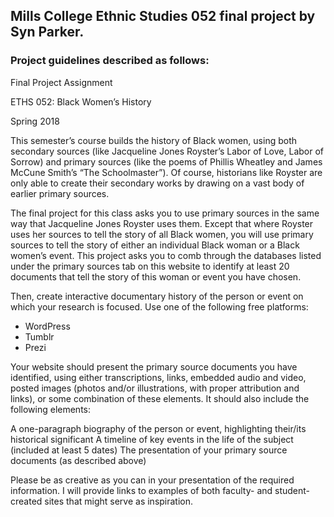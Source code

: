 ## Mills College Ethnic Studies 052 final project by Syn Parker.

### Project guidelines described as follows:
Final Project Assignment

ETHS 052: Black Women’s History

Spring 2018


This semester’s course builds the history of Black women, using both secondary sources (like Jacqueline Jones Royster’s Labor of Love, Labor of Sorrow) and primary sources (like the poems of Phillis Wheatley and James McCune Smith’s “The Schoolmaster”). Of course, historians like Royster are only able to create their secondary works by drawing on a vast body of earlier primary sources.


The final project for this class asks you to use primary sources in the same way that Jacqueline Jones Royster uses them. Except that where Royster uses her sources to tell the story of all Black women, you will use primary sources to tell the story of either an individual Black woman or a Black women’s event. This project asks you to comb through the databases listed under the primary sources tab on this website to identify at least 20 documents that tell the story of this woman or event you have chosen.


Then, create interactive documentary history of the person or event on which your research is focused. Use one of the following free platforms:

* WordPress
* Tumblr
* Prezi

Your website should present the primary source documents you have identified, using either transcriptions, links, embedded audio and video, posted images (photos and/or illustrations, with proper attribution and links), or some combination of these elements. It should also include the following elements:

A one-paragraph biography of the person or event, highlighting their/its historical significant
A timeline of key events in the life of the subject (included at least 5 dates)
The presentation of your primary source documents (as described above)

Please be as creative as you can in  your presentation of the required information. I will provide links to examples of both faculty- and student-created sites that might serve as inspiration.
